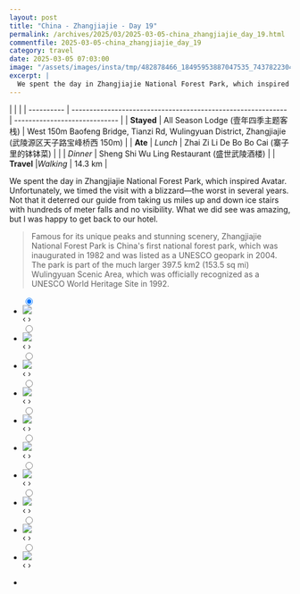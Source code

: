 ```yaml
---
layout: post
title: "China - Zhangjiajie - Day 19"
permalink: /archives/2025/03/2025-03-05-china_zhangjiajie_day_19.html
commentfile: 2025-03-05-china_zhangjiajie_day_19
category: travel
date: 2025-03-05 07:03:00
image: "/assets/images/insta/tmp/482878466_18495953887047535_7437822304143147232_n_17901726690110250.jpg"
excerpt: |
  We spent the day in Zhangjiajie National Forest Park, which inspired Avatar.
---
```


|            |                                                              |
| ---------- | ------------------------------------------------------------ | ----------------------------- |
| **Stayed** | All Season Lodge (壹年四季主题客栈) | West 150m Baofeng Bridge, Tianzi Rd, Wulingyuan District, Zhangjiajie (武陵源区天子路宝峰桥西 150m) |
| **Ate** | _Lunch_ |   Zhai Zi Li De Bo Bo Cai (寨子里的钵钵菜)       |
|            | _Dinner_ |   Sheng Shi Wu Ling Restaurant (盛世武陵酒楼)       |
| **Travel** |_Walking_ |       14.3 km   |


We spent the day in Zhangjiajie National Forest Park, which inspired Avatar. Unfortunately, we timed the visit with a blizzard—the worst in several years. Not that it deterred our guide from taking us miles up and down ice stairs with hundreds of meter falls and no visibility. What we did see was amazing, but I was happy to get back to our hotel.

> Famous for its unique peaks and stunning scenery, Zhangjiajie National  Forest Park is China's first national forest park, which was inaugurated in 1982 and  was listed as a UNESCO geopark in 2004. The park is part of the much larger  397.5 km2 (153.5 sq mi) Wulingyuan Scenic Area, which was officially recognized as a UNESCO World Heritage Site in 1992. 


<ul class="slides">
    <input type="radio" name="radio-btn" id="img-1" checked="checked" />
    <li class="slide-container">
        <div class="slide">
          <a href="/assets/images/insta/tmp/482776901_18495953941047535_2013600445046603698_n_18052596370953077.jpg"><img src="/assets/images/insta/tmp/482776901_18495953941047535_2013600445046603698_n_18052596370953077.jpg" /></a>
        </div>
    <div class="nav">
      <label for="img-10" class="prev">&#x2039;</label>
      <label for="img-2" class="next">&#x203a;</label>
    </div>
    </li>
        <input type="radio" name="radio-btn" id="img-2"  />
    <li class="slide-container">
        <div class="slide">
          <a href="/assets/images/insta/tmp/482684699_18495953953047535_319598760688681658_n_17886130281230293.jpg"><img src="/assets/images/insta/tmp/482684699_18495953953047535_319598760688681658_n_17886130281230293.jpg" /></a>
        </div>
    <div class="nav">
      <label for="img-1" class="prev">&#x2039;</label>
      <label for="img-3" class="next">&#x203a;</label>
    </div>
    </li>
        <input type="radio" name="radio-btn" id="img-3"  />
    <li class="slide-container">
        <div class="slide">
          <a href="/assets/images/insta/tmp/483038007_18495953962047535_6208735919083166824_n_17906370975015619.jpg"><img src="/assets/images/insta/tmp/483038007_18495953962047535_6208735919083166824_n_17906370975015619.jpg" /></a>
        </div>
    <div class="nav">
      <label for="img-2" class="prev">&#x2039;</label>
      <label for="img-4" class="next">&#x203a;</label>
    </div>
    </li>
        <input type="radio" name="radio-btn" id="img-4"  />
    <li class="slide-container">
        <div class="slide">
          <a href="/assets/images/insta/tmp/482841654_18495953971047535_7627158732138879485_n_17962585646856555.jpg"><img src="/assets/images/insta/tmp/482841654_18495953971047535_7627158732138879485_n_17962585646856555.jpg" /></a>
        </div>
    <div class="nav">
      <label for="img-3" class="prev">&#x2039;</label>
      <label for="img-5" class="next">&#x203a;</label>
    </div>
    </li>
        <input type="radio" name="radio-btn" id="img-5"  />
    <li class="slide-container">
        <div class="slide">
          <a href="/assets/images/insta/tmp/482738262_18495953980047535_7266311703841119592_n_18057928085098036.jpg"><img src="/assets/images/insta/tmp/482738262_18495953980047535_7266311703841119592_n_18057928085098036.jpg" /></a>
        </div>
    <div class="nav">
      <label for="img-4" class="prev">&#x2039;</label>
      <label for="img-6" class="next">&#x203a;</label>
    </div>
    </li>
        <input type="radio" name="radio-btn" id="img-6"  />
    <li class="slide-container">
        <div class="slide">
          <a href="/assets/images/insta/tmp/483008962_18495953989047535_6029972387069185068_n_17903231634105760.jpg"><img src="/assets/images/insta/tmp/483008962_18495953989047535_6029972387069185068_n_17903231634105760.jpg" /></a>
        </div>
    <div class="nav">
      <label for="img-5" class="prev">&#x2039;</label>
      <label for="img-7" class="next">&#x203a;</label>
    </div>
    </li>
        <input type="radio" name="radio-btn" id="img-7"  />
    <li class="slide-container">
        <div class="slide">
          <a href="/assets/images/insta/tmp/482731984_18495954112047535_7577719694878112372_n_17902123017038065.jpg"><img src="/assets/images/insta/tmp/482731984_18495954112047535_7577719694878112372_n_17902123017038065.jpg" /></a>
        </div>
    <div class="nav">
      <label for="img-6" class="prev">&#x2039;</label>
      <label for="img-8" class="next">&#x203a;</label>
    </div>
    </li>
        <input type="radio" name="radio-btn" id="img-8"  />
    <li class="slide-container">
        <div class="slide">
          <a href="/assets/images/insta/tmp/482690326_18495954136047535_8265144893161173195_n_17852385327361961.jpg"><img src="/assets/images/insta/tmp/482690326_18495954136047535_8265144893161173195_n_17852385327361961.jpg" /></a>
        </div>
    <div class="nav">
      <label for="img-7" class="prev">&#x2039;</label>
      <label for="img-9" class="next">&#x203a;</label>
    </div>
    </li>
        <input type="radio" name="radio-btn" id="img-9"  />
    <li class="slide-container">
        <div class="slide">
          <a href="/assets/images/insta/tmp/482917453_18495954145047535_6107815551561378951_n_17858321640379990.jpg"><img src="/assets/images/insta/tmp/482917453_18495954145047535_6107815551561378951_n_17858321640379990.jpg" /></a>
        </div>
    <div class="nav">
      <label for="img-8" class="prev">&#x2039;</label>
      <label for="img-10" class="next">&#x203a;</label>
    </div>
    </li>
    
 <input type="radio" name="radio-btn" id="img-10" />
 <li class="slide-container">
 <div class="slide">
 <a href="/assets/images/insta/tmp/482878466_18495953887047535_7437822304143147232_n_17901726690110250.jpg"><img src="/assets/images/insta/tmp/482878466_18495953887047535_7437822304143147232_n_17901726690110250.jpg" /></a>
 </div>
 <div class="nav">
 <label for="img-9" class="prev">&#x2039;</label>
 <label for="img-1" class="next">&#x203a;</label>
 </div>
 </li>
      
<li class="nav-dots">
      <label for="img-1" class="nav-dot" id="img-dot-1"></label>
      <label for="img-2" class="nav-dot" id="img-dot-2"></label>
      <label for="img-3" class="nav-dot" id="img-dot-3"></label>
      <label for="img-4" class="nav-dot" id="img-dot-4"></label>
      <label for="img-5" class="nav-dot" id="img-dot-5"></label>
      <label for="img-6" class="nav-dot" id="img-dot-6"></label>
      <label for="img-7" class="nav-dot" id="img-dot-7"></label>
      <label for="img-8" class="nav-dot" id="img-dot-8"></label>
      <label for="img-9" class="nav-dot" id="img-dot-9"></label>

 <label for="img-10" class="nav-dot" id="img-dot-10"></label>

</li>
</ul>        
             

    